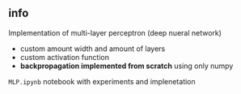 ## info

Implementation of multi-layer perceptron (deep nueral network)
- custom amount width and amount of layers
- custom activation function
- **backpropagation implemented from scratch** using only numpy

`MLP.ipynb` notebook with experiments and implenetation

